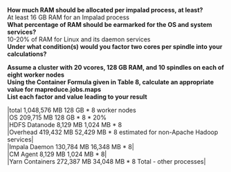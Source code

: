 <strong>How much RAM should be allocated per impalad process, at least?</strong>  
At least 16 GB RAM for an Impalad process  
<strong>What percentage of RAM should be earmarked for the OS and system services?</strong>  
10-20% of RAM for Linux and its daemon services  
<strong>Under what condition(s) would you factor two cores per spindle into your calculations?</strong>  

<strong>Assume a cluster with 20 vcores, 128 GB RAM, and 10 spindles on each of eight worker nodes</strong>  
<strong>Using the Container Formula given in Table 8, calculate an appropriate value for mapreduce.jobs.maps</strong>  
<strong>List each factor and value leading to your result</strong>  



|total            1,048,576 MB      128 GB * 8 worker nodes  
|OS                 209,715 MB      128 GB * 8 * 20%  
|HDFS Datanode        8,129 MB    1,024 MB * 8  
|Overhead           419,432 MB   52,429 MB * 8 estimated for non-Apache Hadoop services|  
|Impala Daemon      130,784 MB   16,348 MB * 8|  
|CM Agent             8,129 MB    1,024 MB * 8|  
|Yarn Containers    272,387 MB   34,048 MB * 8 Total - other processes|  

